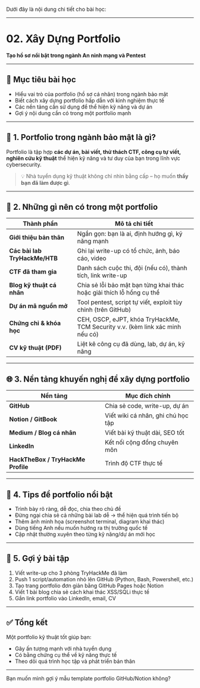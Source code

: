 Dưới đây là nội dung chi tiết cho bài học:

---

# 02. Xây Dựng Portfolio

**Tạo hồ sơ nổi bật trong ngành An ninh mạng và Pentest**

---

## 🎯 Mục tiêu bài học

* Hiểu vai trò của portfolio (hồ sơ cá nhân) trong ngành bảo mật
* Biết cách xây dựng portfolio hấp dẫn với kinh nghiệm thực tế
* Các nền tảng cần sử dụng để thể hiện kỹ năng và dự án
* Gợi ý nội dung cần có trong một portfolio mạnh

---

## 💼 1. Portfolio trong ngành bảo mật là gì?

Portfolio là tập hợp **các dự án, bài viết, thử thách CTF, công cụ tự viết, nghiên cứu kỹ thuật** thể hiện kỹ năng và tư duy của bạn trong lĩnh vực cybersecurity.

> 💡 Nhà tuyển dụng kỹ thuật không chỉ nhìn bằng cấp – họ muốn **thấy bạn đã làm được gì**.

---

## 📁 2. Những gì nên có trong một portfolio

| Thành phần                    | Mô tả chi tiết                                                                |
| ----------------------------- | ----------------------------------------------------------------------------- |
| **Giới thiệu bản thân**       | Ngắn gọn: bạn là ai, định hướng gì, kỹ năng mạnh                              |
| **Các bài lab TryHackMe/HTB** | Ghi lại write-up có tổ chức, ảnh, báo cáo, video                              |
| **CTF đã tham gia**           | Danh sách cuộc thi, đội (nếu có), thành tích, link write-up                   |
| **Blog kỹ thuật cá nhân**     | Chia sẻ lỗi bảo mật bạn từng khai thác hoặc giải thích lỗ hổng cụ thể         |
| **Dự án mã nguồn mở**         | Tool pentest, script tự viết, exploit tùy chỉnh (trên GitHub)                 |
| **Chứng chỉ & khóa học**      | CEH, OSCP, eJPT, khóa TryHackMe, TCM Security v.v. (kèm link xác minh nếu có) |
| **CV kỹ thuật (PDF)**         | Liệt kê công cụ đã dùng, lab, dự án, kỹ năng                                  |

---

## 🌐 3. Nền tảng khuyến nghị để xây dựng portfolio

| Nền tảng                           | Mục đích chính                     |
| ---------------------------------- | ---------------------------------- |
| **GitHub**                         | Chia sẻ code, write-up, dự án      |
| **Notion / GitBook**               | Viết wiki cá nhân, ghi chú học tập |
| **Medium / Blog cá nhân**          | Viết bài kỹ thuật dài, SEO tốt     |
| **LinkedIn**                       | Kết nối cộng đồng chuyên môn       |
| **HackTheBox / TryHackMe Profile** | Trình độ CTF thực tế               |

---

## 📌 4. Tips để portfolio nổi bật

* Trình bày rõ ràng, dễ đọc, chia theo chủ đề
* Đừng ngại chia sẻ cả những bài lab dễ → thể hiện quá trình tiến bộ
* Thêm ảnh minh họa (screenshot terminal, diagram khai thác)
* Dùng tiếng Anh nếu muốn hướng ra thị trường quốc tế
* Cập nhật thường xuyên theo từng kỹ năng/dự án mới học

---

## 🧰 5. Gợi ý bài tập

1. Viết write-up cho 3 phòng TryHackMe đã làm
2. Push 1 script/automation nhỏ lên GitHub (Python, Bash, Powershell, etc.)
3. Tạo trang portfolio đơn giản bằng GitHub Pages hoặc Notion
4. Viết 1 bài blog chia sẻ cách khai thác XSS/SQLi thực tế
5. Gắn link portfolio vào LinkedIn, email, CV

---

## ✅ Tổng kết

Một portfolio kỹ thuật tốt giúp bạn:

* Gây ấn tượng mạnh với nhà tuyển dụng
* Có bằng chứng cụ thể về kỹ năng thực tế
* Theo dõi quá trình học tập và phát triển bản thân

---

Bạn muốn mình gợi ý mẫu template portfolio GitHub/Notion không?

